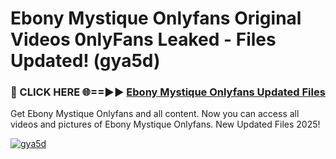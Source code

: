 # Ebony Mystique Onlyfans Original Videos 0nlyFans Leaked - Files Updated! (gya5d)

<h3>🔴 CLICK HERE 🌐==►► <a href="https://tinyurl.com/2jnfzry5" rel="nofollow">Ebony Mystique Onlyfans Updated Files</a></h3>

Get Ebony Mystique Onlyfans and all content. Now you can access all videos and pictures of Ebony Mystique Onlyfans. New Updated Files 2025!

[![gya5d](https://i.imgur.com/GyGTBgg.gif)](https://tinyurl.com/2jnfzry5)
